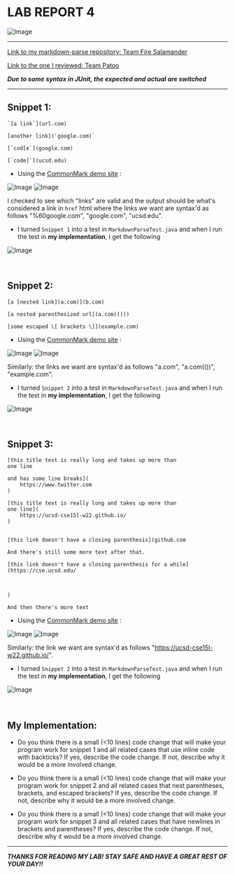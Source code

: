 # **LAB REPORT 4**

![Image](pic4.jpg) 

---

[Link to my markdown-parse repository: Team Fire Salamander](https://github.com/lhvuong11/markdown-parse)

[Link to the one I reviewed: Team Patoo](https://github.com/IncogOwl/markdown-parse)

***Due to some syntax in JUnit, the expected and actual are switched***

---
## Snippet 1: 

```
`[a link`](url.com)

[another link](`google.com)`

[`cod[e`](google.com)

[`code]`](ucsd.edu)
```

- Using the [CommonMark demo site](https://spec.commonmark.org/dingus/) :

![Image](s1.jpg)
![Image](html1.jpg)

I checked to see which "links" are valid and the output should be what's considered a link in `href` html where the links we want are syntax'd as follows
"%60google.com", "google.com", "ucsd.edu".

- I turned `Snippet 1` into a test in `MarkdownParseTest.java` and when I run the test in **my implementation**, I get the following 

![Image](snip1.jpg)

&nbsp;

## Snippet 2:

```
[a [nested link](a.com)](b.com)

[a nested parenthesized url](a.com(()))

[some escaped \[ brackets \]](example.com)
```
- Using the [CommonMark demo site](https://spec.commonmark.org/dingus/) :

![Image](s2.jpg)
![Image](html2.jpg)

Similarly: the links we want are syntax'd as follows
"a.com", "a.com(())", "example.com".

- I turned `Snippet 2` into a test in `MarkdownParseTest.java` and when I run the test in **my implementation**, I get the following 

![Image](snip2.jpg)


&nbsp;

## Snippet 3:

```
[this title text is really long and takes up more than 
one line

and has some line breaks](
    https://www.twitter.com
)

[this title text is really long and takes up more than 
one line](
    https://ucsd-cse15l-w22.github.io/
)


[this link doesn't have a closing parenthesis](github.com

And there's still some more text after that.

[this link doesn't have a closing parenthesis for a while](https://cse.ucsd.edu/



)

And then there's more text
```

- Using the [CommonMark demo site](https://spec.commonmark.org/dingus/) :

![Image](s3.jpg)
![Image](html3.jpg)

Similarly: the link we want are syntax'd as follows "https://ucsd-cse15l-w22.github.io/".

- I turned `Snippet 2` into a test in `MarkdownParseTest.java` and when I run the test in **my implementation**, I get the following 

![Image](snip3.jpg)

&nbsp;

## My Implementation:

- Do you think there is a small (<10 lines) code change that will make your program work for snippet 1 and all related cases that use inline code with backticks? If yes, describe the code change. If not, describe why it would be a more involved change.

- Do you think there is a small (<10 lines) code change that will make your program work for snippet 2 and all related cases that nest parentheses, brackets, and escaped brackets? If yes, describe the code change. If not, describe why it would be a more involved change.

- Do you think there is a small (<10 lines) code change that will make your program work for snippet 3 and all related cases that have newlines in brackets and parentheses? If yes, describe the code change. If not, describe why it would be a more involved change.

---

***THANKS FOR READING MY LAB! STAY SAFE AND HAVE A GREAT REST OF YOUR DAY!!***



